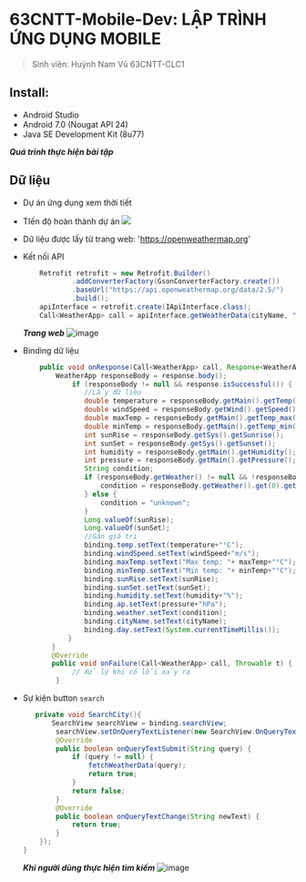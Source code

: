 # 63CNTT-Mobile-Dev: LẬP TRÌNH ỨNG DỤNG MOBILE
> Sinh viên: Huỳnh Nam Vũ 63CNTT-CLC1
 ## Install:
 - Android Studio
 - Android 7.0 (Nougat API 24)
 - Java SE Development Kit (8u77)

 ***Quá trình thực hiện bài tập***
 ## Dữ liệu
 - Dự án ứng dụng xem thời tiết
 - TIến độ hoàn thành dự án
 ![](https://geps.dev/progress/85)

 - Dữ liệu được lấy từ trang web: 'https://openweathermap.org'
 - Kết nối API
    ```java
        Retrofit retrofit = new Retrofit.Builder()
                .addConverterFactory(GsonConverterFactory.create())
                .baseUrl("https://api.openweathermap.org/data/2.5/")
                .build();
        apiInterface = retrofit.create(IApiInterface.class);
        Call<WeatherApp> call = apiInterface.getWeatherData(cityName, "fb816b46903d5871219d34d23cf4433c", "metric");
    ```

    ***Trang web***
 ![image](https://cdn.discordapp.com/attachments/1096764946089508975/1184077318583496754/web.png?ex=658aa8ef&is=657833ef&hm=41b9e188c7c4402bc5f86ed114a24a9810a8f92c391cf763f5af916cf46ad806&)

 * Binding dữ liệu
    ```java
        public void onResponse(Call<WeatherApp> call, Response<WeatherApp> response) {
            WeatherApp responseBody = response.body();
                if (responseBody != null && response.isSuccessful()) {
                   //Lấy dữ liệu
                   double temperature = responseBody.getMain().getTemp();
                   double windSpeed = responseBody.getWind().getSpeed();
                   double maxTemp = responseBody.getMain().getTemp_max();
                   double minTemp = responseBody.getMain().getTemp_min();
                   int sunRise = responseBody.getSys().getSunrise();
                   int sunSet = responseBody.getSys().getSunset();
                   int humidity = responseBody.getMain().getHumidity();
                   int pressure = responseBody.getMain().getPressure();
                   String condition;
                   if (responseBody.getWeather() != null && !responseBody.getWeather().isEmpty()) {
                       condition = responseBody.getWeather().get(0).getMain();
                   } else {
                       condition = "unknown";
                   }
                   Long.valueOf(sunRise);
                   Long.valueOf(sunSet);
                   //Gán giá trị
                   binding.temp.setText(temperature+"°C");
                   binding.windSpeed.setText(windSpeed+"m/s");
                   binding.maxTemp.setText("Max temp: "+ maxTemp+"°C");
                   binding.minTemp.setText("Min temp: "+ minTemp+"°C");
                   binding.sunRise.setText(sunRise);
                   binding.sunSet.setText(sunSet);
                   binding.humidity.setText(humidity+"%");
                   binding.ap.setText(pressure+"hPa");
                   binding.weather.setText(condition);
                   binding.cityName.setText(cityName);
                   binding.day.setText(System.currentTimeMillis());
               }
           }
           @Override
           public void onFailure(Call<WeatherApp> call, Throwable t) {
                // Xử lý khi có lỗi xảy ra
            }
    ```
* Sự kiện button `search`

    ```java
       private void SearchCity(){
           SearchView searchView = binding.searchView;
            searchView.setOnQueryTextListener(new SearchView.OnQueryTextListener() {
            @Override
            public boolean onQueryTextSubmit(String query) {
                if (query != null) {
                    fetchWeatherData(query);
                    return true;
                }
                return false;
            }
            @Override
            public boolean onQueryTextChange(String newText) {
                return true;
            }
        });
    }
    ```
    ***Khi người dùng thực hiện tìm kiếm***
    ![image](https://cdn.discordapp.com/attachments/1096764946089508975/1184076394850947213/search.png?ex=658aa813&is=65783313&hm=8a96a15cbece95da7dfa3c332aca7e255dc1bdef6d051069c24d8fccf0ca14ea&)

